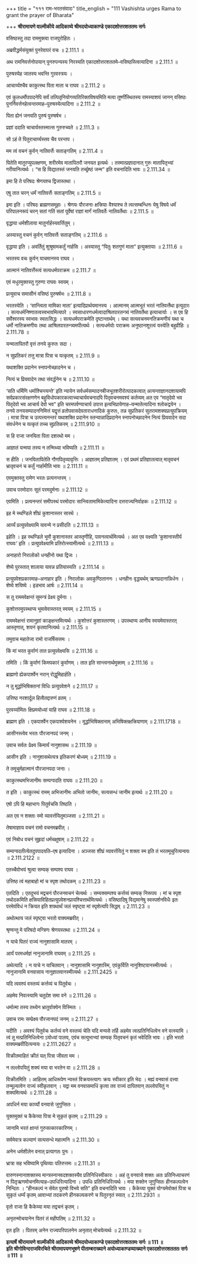 +++
title = "१११ राम-भरतसंवादः"
title_english = "111 Vashishta urges Rama to grant the prayer of Bharata"

+++
**श्रीरामायणे वाल्मीकीये आदिकाव्ये श्रीमदयोध्याकाण्डे एकादशोत्तरशततमः सर्गः**

वसिष्ठस्तु तदा राममुक्त्वा राजपुरोहितः ।

अब्रवीद्धर्मसंयुक्तं पुनरेवापरं वचः ॥ 2.111.1 ॥

अथ रामनिवर्त्तनोपायान् पुनरुपन्यस्य निरस्यति एकादशोत्तरशततमे–वसिष्ठस्त्वित्यादिना ॥ 2.111.1 ॥

पुरुषस्येह जातस्य भवन्ति गुरवस्त्रयः ।

आचार्य्यश्चैव काकुत्स्थ पिता माता च राघव ॥ 2.111.2 ॥

एवं कुलधर्मोपपादनेपि सर्वं तत्पितृनियोगव्यतिरिक्तविषयमिति मत्वा तूष्णींस्थितस्य रामस्याशयं जानन् वसिष्ठः पुनर्निवर्त्तनहेत्वन्तरमाह–पुरुषस्येत्यादिना ॥ 2.111.2 ॥

पिता ह्येनं जनयति पुरुषं पुरुषर्षभ ।

प्रज्ञां ददाति चाचार्यस्तस्मात्स गुरुरुच्यते ॥ 2.111.3 ॥

सो ऽहं ते पितुराचार्य्यस्तव चैव परन्तप ।

मम त्वं वचनं कुर्वन् नातिवर्त्तेः सताङ्गतिम् ॥ 2.111.4 ॥

पितेति मातुरप्युपलक्षणम्, शरीरमेव मातापितरौ जनयत इत्यर्थः । तस्मात्प्रज्ञादानात् गुरुः मातापितृभ्यां गरीयानित्यर्थः । “स हि विद्यातस्तं जनयति तच्छ्रेष्ठं जन्म” इति वचनादिति भावः ॥ 2.111.34 ॥

इमा हि ते परिषदः श्रेणयश्च द्विजास्तथा ।

एषु तात चरन् धर्मं नातिवर्त्तेः सताङ्गतिम् ॥ 2.111.5 ॥

इमा इति । परिषदः ब्राह्मणसमूहाः । श्रेणयः पौरजनाः क्षत्त्रियाः वैश्याश्च ते त्वत्सम्बन्धिनः येषु विषये धर्मं परिपालनरूपं चरन् सतां गतिं सतां पूर्वेषां राज्ञां मार्गं नातिवर्तेः नातिवर्तेथाः ॥ 2.111.5 ॥

वृद्धाया धर्मशीलाया मातुर्नार्हस्यवर्त्तितुम् ।

अस्यास्तु वचनं कुर्वन् नातिवर्त्तेः सताङ्गतिम् ॥ 2.111.6 ॥

वृद्धाया इति । अवर्तितुं शुश्रूषामकर्तुं नार्हसि । अस्यास्तु “पितुः शतगुणं माता” इत्युक्तायाः ॥ 2.111.6 ॥

भरतस्य वचः कुर्वन् याचमानस्य राघव ।

आत्मानं नातिवर्त्तेस्त्वं सत्यधर्मपराक्रम ॥ 2.111.7 ॥

एवं मधुरमुक्तस्तु गुरुणा राघवः स्वयम् ।

प्रत्युवाच समासीनं वसिष्ठं पुरुषर्षभः ॥ 2.111.8 ॥

भरतस्येति । ‘सान्त्विता मामिका माता’ इत्यादिप्रार्थयमानस्य । आत्मानम् आत्मभूतं भरतं नातिवर्त्तेथा इत्युदारः । सत्यधर्मनिष्णातत्वस्वभावमित्यपरे । स्वसाधारणधर्मत्वादाश्रितपारतन्त्र्यं नातिवर्तेथा इत्याचार्याः । स एव हि सर्वेश्वरस्य स्वभावः स्वतःसिद्धः । सत्यधर्मपराक्रमेति दृष्टान्तार्थम् । यथा सत्यवचनमनतिक्रमणीयं यथा च धर्मो नातिक्रमणीयः तथा आश्रितपारतन्त्र्यमपीत्यर्थः । सत्यधर्मयोः पराक्रमः अनुष्ठानशूरत्वं यस्येति बहुव्रीहिः ॥ 2.111.78 ॥

यन्मातापितरौ वृत्तं तनये कुरुतः सदा ।

न सुप्रतिकरं तत्तु मात्रा पित्रा च यत्कृतम् ॥ 2.111.9 ॥

यथाशक्ति प्रदानेन स्नापनोच्छादनेन च ।

नित्यं च प्रियवादेन तथा संवर्द्धनेन च ॥ 2.111.10 ॥

‘सति धर्मिणि धर्माश्चिन्त्यन्ते’ इति न्यायेन सर्वधर्मसम्पादनबीजभूतशरीरोत्पादकत्वात् अत्यन्ताज्ञानदशायामपि सर्वप्रकारसंरक्षणणेन बहुविधोपकारकत्वाच्चाचार्यवचनादपि पितृवचनमवश्यं कर्तव्यम् अत एव “मातृदेवो भव पितृदेवो भव आचार्य देवो भव” इति चरमपर्वण्याचार्य उपात्त इत्यभिप्रायेणाह–यन्मातेत्यादिना श्लोकद्वयेन । तनये तनयसम्पादननिमित्तं यद्वृत्तं व्रतोपवासदेवताराधनादिकं कुरुतः, तन्न सुप्रतिकरं सुतरामशक्यप्रत्युपक्रियम् । मात्रा पित्रा च उत्पत्त्यनन्तरं यथाशक्ति प्रदानेन स्तन्यान्नादिप्रदानेन स्नापनोच्छादनेन नित्यं प्रियवादेन सदा संवर्धनेन च यत्कृतं तच्च सुप्रतिकरम् ॥ 2.111.910 ॥

स हि राजा जनयिता पिता दशरथो मम ।

आज्ञातं यन्मया तस्य न तन्मिथ्या भविष्यति ॥ 2.111.11 ॥

स हीति । जनयितापितेति गौणपितृव्यावृत्तिः । आज्ञातम् प्रतिज्ञातम् । एवं प्रथमं प्रतिज्ञातत्वात् मातृवचनं भ्रातृवचनं च कर्तुं नार्हामीति भावः ॥ 2.111.11 ॥

एवमुक्तस्तु रामेण भरतः प्रत्यनन्तरम् ।

उवाच परमोदारः सूतं परमदुर्मनाः ॥ 2.111.12 ॥

एवमिति । प्रत्यनन्तरं समीपस्थं परमोदारः सान्त्वितामामिकेत्यादिना दत्तराज्यनिर्वाहकः ॥ 2.111.12 ॥

इह मे स्थण्डिले शीघ्रं कुशानास्तर सारथे ।

आर्य्यं प्रत्युपवेक्ष्यामि यावन्मे न प्रसीदति ॥ 2.111.13 ॥

इहेति । इह स्थण्डिले भूमौ कुशानास्तर आस्तृणीहि, पावनत्वार्थमित्यर्थः । अत एव वक्ष्यति ‘कुशानास्तीर्य राघवः’ इति । प्रत्युपवेक्ष्यामि प्रतिरोत्स्यामीत्यर्थः ॥ 2.111.13 ॥

अनाहारो निरालोको धनहीनो यथा द्विजः ।

शेष्ये पुरस्तात् शालाया यावन्न प्रतियास्यति ॥ 2.111.14 ॥

प्रत्युपवेशप्रकारमाह–अनाहार इति । निरालोकः अवकुण्ठिताननः । धनहीनः वृद्ध्यर्थम् ऋणप्रदानान्निर्धनः । शेष्ये शयिष्ये । इडभाव आर्षः ॥ 2.111.14 ॥

स तु राममवेक्षन्तं सुमन्त्रं प्रेक्ष्य दुर्मनाः ।

कुशोत्तरमुपस्थाप्य भूमावेवास्तरत् स्वयम् ॥ 2.111.15 ॥

राममवेक्षन्तं रामानुज्ञां काङ्क्षन्तमित्यर्थः । कुशोत्तरं कुशास्तरणम् । उपस्थाप्य आनीय स्वयमेवास्तरत् आस्तृणात्, शयनं कृतवानित्यर्थः ॥ 2.111.15 ॥

तमुवाच महातेजा रामो राजर्षिसत्तमः ।

किं मां भरत कुर्वाणं तात प्रत्युपवेक्ष्यसि ॥ 2.111.16 ॥

तमिति । किं कुर्वाणं किमपकारं कुर्वाणम् । तात इति सान्त्वनार्थमुक्तम् ॥ 2.111.16 ॥

ब्राह्मणो ह्येकपार्श्वेन नरान् रोद्धुमिहार्हति ।

न तु मूर्द्धाभिषिक्तानां विधिः प्रत्युपवेशने ॥ 2.111.17 ॥

उत्तिष्ठ नरशार्दूल हित्वैतद्दारुणं व्रतम् ।

पुरवर्य्यामितः क्षिप्रमयोध्यां याहि राघव ॥ 2.111.18 ॥

ब्राह्मण इति । एकपार्श्वेन एकपार्श्वशयनेन । मूर्द्धाभिषिक्तानाम् अभिषिक्तक्षत्त्रियाणाम् ॥ 2.111.1718 ॥

आसीनस्त्वेव भरतः पौरजानपदं जनम् ।

उवाच सर्वतः प्रेक्ष्य किमार्यं नानुशासथ ॥ 2.111.19 ॥

आसीन इति । नानुशासथेत्यत्र इतिकरणं बोध्यम् ॥ 2.111.19 ॥

ते तमूचुर्महात्मानं पौरजानपदा जनाः ।

काकुत्स्थमभिजानीमः सम्यग्वदति राघवः ॥ 2.111.20 ॥

त इति । काकुत्स्थं रामम् अभिजानीमः अभितो जानीमः, सत्यसन्धं जानीम इत्यर्थः ॥ 2.111.20 ॥

एषो ऽपि हि महाभागः पितुर्वचसि तिष्ठति ।

अत एव न शक्ताः स्मो व्यावर्त्तयितुमञ्जसा ॥ 2.111.21 ॥

तेषामाज्ञाय वचनं रामो वचनमब्रवीत् ।

एवं निबोध वचनं सुहृदां धर्मचक्षुषाम् ॥ 2.111.22 ॥

सम्यग्वदतीत्येतदुपपादयति–एष इत्यादिना । अञ्जसा शीघ्रं व्यावर्त्तयितुं न शक्ता स्म इति तं भरतमूचुरित्यन्वयः ॥ 2.111.2122 ॥

एतच्चैवोभयं श्रुत्वा सम्यक् सम्पश्य राघव ।

उत्तिष्ठ त्वं महाबाहो मां च स्पृश तथोदकम् ॥ 2.111.23 ॥

एतदिति । एतदुभयं मद्वचनं पौरजनवचनं चेत्यर्थः । सम्यक्सम्पश्य कर्त्तव्यं सम्यक् निरूपय । मां च स्पृश तथोदकमिति क्षत्त्रियाविहितप्रत्युपवेशनप्रायश्चित्तार्थमित्यर्थः । वसिष्ठादिषु विद्यमानेषु स्वस्पर्शनविधैः इतः परमेवंविधं न क्रियत इति शपथार्थं जलं स्पृष्ट्वा मां स्पृशेत्यपि सिद्धम् ॥ 2.111.23 ॥

अथोत्थाय जलं स्पृष्ट्वा भरतो वाक्यमब्रवीत् ।

श्रृण्वन्तु मे परिषदो मन्त्रिणः श्रेणयस्तथा ॥ 2.111.24 ॥

न याचे पितरं राज्यं नानुशासामि मातरम् ।

आर्यं परमधर्मज्ञं नानुजानामि राघवम् ॥ 2.111.25 ॥

अथेत्यादि । न याचे न याचितवान् । नानुशासामि नानुशास्मि, एवंकुर्विति नानुशिष्टवानस्मीत्यर्थः । नानुजानामि वनवासाय नानुज्ञातवानस्मीत्यर्थः ॥ 2.111.2425 ॥

यदि त्ववश्यं वस्तव्यं कर्त्तव्यं च पितुर्वचः ।

अहमेव निवत्स्यामि चतुर्दश समा वने ॥ 2.111.26 ॥

धर्मात्मा तस्य तथ्येन भ्रातुर्वाक्येन विस्मितः ।

उवाच रामः सम्प्रेक्ष्य पौरजानपदं जनम् ॥ 2.111.27 ॥

यदीति । अवश्यं पितुर्वचः कर्तव्यं वने वस्तव्यं चेति यदि मन्यसे तर्हि अहमेव त्वत्प्रतिनिधित्वेन वने वत्स्यामि । त्वं तु मत्प्रतिनिधित्वेना ऽयोध्यां पालय, एवंच सत्युभाभ्यां सम्यक् पितृवचनं कृतं भवेदिति भावः । इति भरतो वाक्यमब्रवीदित्यन्वयः ॥ 2.111.2627 ॥

विक्रीतमाहितं क्रीतं यत् पित्रा जीवता मम ।

न तल्लोपयितुं शक्यं मया वा भरतेन वा ॥ 2.111.28 ॥

विक्रीतमिति । आहितम् आधिरूपेण न्यस्तं विक्रयस्त्यागः क्रयः स्वीकार इति भेदः । मह्यं वनवासं दत्त्वा तन्मूल्यत्वेन राज्यं स्वीकृतवान् । यद्वा मम वनवासमाधिं कृत्वा तव राज्यं दापितवान् तल्लोपयितुं न शक्यमित्यर्थः ॥ 2.111.28 ॥

अपधिर्न मया कार्य्यो वनवासे जुगुप्सितः ।

युक्तमुक्तं च कैकेय्या पित्रा मे सुकृतं कृतम् ॥ 2.111.29 ॥

जानामि भरतं क्षान्तं गुरुसत्कारकारिणम् ।

सर्वमेवात्र कल्याणं सत्यसन्धे महात्मनि ॥ 2.111.30 ॥

अनेन धर्मशीलेन वनात् प्रत्यागतः पुनः ।

भ्रात्रा सह भविष्यामि पृथिव्याः पतिरुत्तमः ॥ 2.111.31 ॥

वारुणस्नानाशक्तस्य मान्त्रस्नानवदशक्तस्यैव प्रतिनिधिस्वीकारः । अहं तु वनवासे शक्तः अतः प्रतिनिध्याचरणं न पितृऋणमोचनमित्याह–उपधिरित्यादिना । उपधिः प्रतिनिधिरित्यर्थः । मया शक्तेन जुगुप्सितः हीनकल्पत्वेन निन्दितः । “हीनकल्पं न सेवेत पुरुषो विभवे सति” इति वचनादिति भावः । कैकेय्या युक्तं योग्यमेवोक्तं पित्रा च सुकृतं धर्म्यं कृतम् आवाभ्यां तदकरणे हीनकल्पकरणे च पितुरनृतं स्यात् ॥ 2.111.2931 ॥

वृतो राजा हि कैकेय्या मया तद्वचनं कृतम् ।

अनृतन्मोचयानेन पितरं तं महीपतिम् ॥ 2.111.32 ॥

वृत इति । पितरम् अनेन राज्यपरिपालनेन अनृतात् मोचयेत्यर्थः ॥ 2.111.32 ॥

**इत्यार्षे श्रीरामायणे वाल्मीकीये आदिकाव्ये श्रीमदयोध्याकाण्डे एकादशोत्तरशततमः सर्गः ॥ 111 ॥  
इति श्रीगोविन्दराजविरचिते श्रीरामापयणभूषणे पीताम्बराख्याने अयोध्याकाण्डव्याख्याने एकादशोत्तरशतततः सर्गः ॥ 111 ॥**
